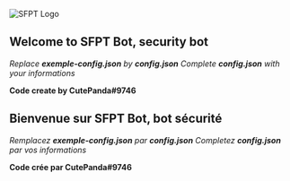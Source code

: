 ![SFPT Logo](https://cdn.discordapp.com/avatars/888839441454628897/7c504aead7837a02712e1816a374a0ae.png?size=2048)

<EN>

## Welcome to SFPT Bot, security bot

_Replace **exemple-config.json** by **config.json**_
_Complete **config.json** with your informations_

__Code create by CutePanda#9746__

<FR>

## Bienvenue sur SFPT Bot, bot sécurité

_Remplacez **exemple-config.json** par **config.json**_
_Completez **config.json** par vos informations_

__Code crée par CutePanda#9746__